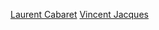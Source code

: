 [Laurent Cabaret](https://github.com/LaurentCabaret)
[Vincent Jacques](https://vincent-jacques.net)
